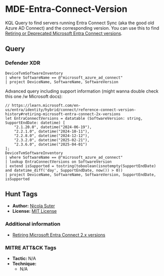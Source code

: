 # MDE-Entra-Connect-Version

KQL Query to find servers running Entra Connect Sync (aka the good old Azure AD Connect) and the corresponding version. You can use this to find [Retiring or Deprecated Microsoft Entra Connect versions](https://learn.microsoft.com/en-us/entra/identity/hybrid/connect/reference-connect-version-history#retiring-microsoft-entra-connect-2x-versions).

## Query

### Defender XDR
```kusto
DeviceTvmSoftwareInventory
| where SoftwareName == @"microsoft_azure_ad_connect"
| project DeviceName, SoftwareName, SoftwareVersion
```

Advanced query including support information (might wanna double check this one /w Microsoft docs):
```kusto
// https://learn.microsoft.com/en-us/entra/identity/hybrid/connect/reference-connect-version-history#retiring-microsoft-entra-connect-2x-versions
let EntraConnectVersions = datatable (SoftwareVersion: string, SupportEndDate: datetime) [ 
    "2.1.20.0", datetime("2024-06-19"), 
    "2.2.1.0", datetime("2024-10-11"),
    "2.2.8.0", datetime("2024-12-12"),
    "2.3.2.0", datetime("2025-02-21"),
    "2.3.6.0", datetime("2025-04-01")
];
DeviceTvmSoftwareInventory
| where SoftwareName == @"microsoft_azure_ad_connect"
| lookup EntraConnectVersions on SoftwareVersion
| extend isSupported = tostring(toboolean(isnotempty(SupportEndDate) and datetime_diff('day', SupportEndDate, now()) > 0))
| project DeviceName, SoftwareName, SoftwareVersion, SupportEndDate, isSupported
```

## Hunt Tags

* **Author:** [Nicola Suter](https://nicolasuter.ch)
* **License:** [MIT License](https://github.com/nicolonsky/ITDR/blob/main/LICENSE)

### Additional information

* [Retiring Microsoft Entra Connect 2.x versions](https://learn.microsoft.com/en-us/entra/identity/hybrid/connect/reference-connect-version-history#retiring-microsoft-entra-connect-2x-versions)

### MITRE ATT&CK Tags

* **Tactic:** N/A
* **Technique:**
    * N/A
